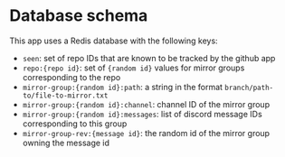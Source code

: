 # Database schema
This app uses a Redis database with the following keys:

- `seen`: set of repo IDs that are known to be tracked by the github app
- `repo:{repo id}`: set of `{random id}` values for mirror groups corresponding to the repo
- `mirror-group:{random id}:path`: a string in the format `branch/path-to/file-to-mirror.txt`
- `mirror-group:{random id}:channel`: channel ID of the mirror group
- `mirror-group:{random id}:messages`: list of discord message IDs corresponding to this group
- `mirror-group-rev:{message id}`: the random id of the mirror group owning the message id
